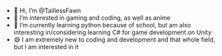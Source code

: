 - 👋 Hi, I’m @TaillessFawn
- 👀 I’m interested in gaming and coding, as well as anime
- 🌱 I’m currently learning python because of school, but am also interesting in/considering learning C# for game development on Unity
- 😅 I am extremely new to coding and development and that whole field, but I am interested in it

<!---
TaillessFawn/TaillessFawn is a ✨ special ✨ repository because its `README.md` (this file) appears on your GitHub profile.
You can click the Preview link to take a look at your changes.
--->
